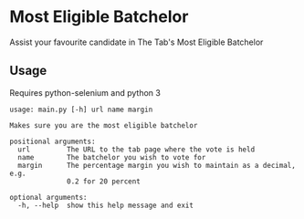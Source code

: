 # Most Eligible Batchelor
Assist your favourite candidate in The Tab's Most Eligible Batchelor

## Usage
Requires python-selenium and python 3

```
usage: main.py [-h] url name margin

Makes sure you are the most eligible batchelor

positional arguments:
  url         The URL to the tab page where the vote is held
  name        The batchelor you wish to vote for
  margin      The percentage margin you wish to maintain as a decimal, e.g.
              0.2 for 20 percent

optional arguments:
  -h, --help  show this help message and exit
 ```
